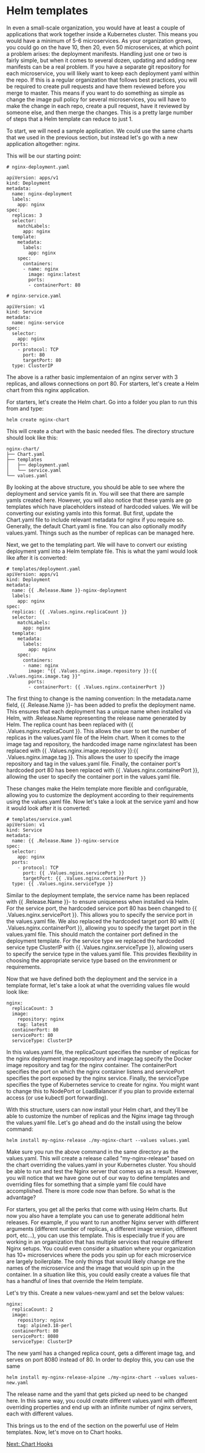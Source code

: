 # Helm templates

In even a small-scale organization, you would have at least a couple of applications that work together inside a Kubernetes cluster. This means you would have a minimum of 5-6 microservices. As your organization grows, you could go on the have 10, then 20, even 50 microservices, at which point a problem arises: the deployment manifests. Handling just one or two is fairly simple, but when it comes to several dozen, updating and adding new manifests can be a real problem. If you have a separate git repository for each microservice, you will likely want to keep each deployment yaml within the repo. If this is a regular organization that follows best practices, you will be required to create pull requests and have them reviewed before you merge to master. This means if you want to do something as simple as change the image pull policy for several microservices, you will have to make the change in each repo, create a pull request, have it reviewed by someone else, and then merge the changes. This is a pretty large number of steps that a Helm template can reduce to just 1.

To start, we will need a sample application. We could use the same charts that we used in the previous section, but instead let's go with a new application altogether: nginx.

This will be our starting point:

```
# nginx-deployment.yaml

apiVersion: apps/v1
kind: Deployment
metadata:
  name: nginx-deployment
  labels:
    app: nginx
spec:
  replicas: 3
  selector:
    matchLabels:
      app: nginx
  template:
    metadata:
      labels:
        app: nginx
    spec:
      containers:
      - name: nginx
        image: nginx:latest
        ports:
        - containerPort: 80
```

```
# nginx-service.yaml

apiVersion: v1
kind: Service
metadata:
  name: nginx-service
spec:
  selector:
    app: nginx
  ports:
    - protocol: TCP
      port: 80
      targetPort: 80
  type: ClusterIP
```

The above is a rather basic implementaion of an nginx server with 3 replicas, and allows connections on port 80. For starters, let's create a Helm chart from this nginx application.

For starters, let's create the Helm chart. Go into a folder you plan to run this from and type:

```
helm create nginx-chart
```

This will create a chart with the basic needed files. The directory structure should look like this:

```
nginx-chart/
├── Chart.yaml
├── templates
│   ├── deployment.yaml
│   └── service.yaml
└── values.yaml
```

By looking at the above structure, you should be able to see where the deployment and service yamls fit in. You will see that there are sample yamls created here. However, you will also notice that these yamls are go templates which have placeholders instead of hardcoded values. We will be converting our existing yamls into this format. But first, update the Chart.yaml file to include relevant metadata for nginx if you require so. Generally, the default Chart.yaml is fine. You can also optionally modify values.yaml. Things such as the number of replicas can be managed here.

Next, we get to the templating part. We will have to convert our existing deployment yaml into a Helm template file. This is what the yaml would look like after it is converted:

```
# templates/deployment.yaml
apiVersion: apps/v1
kind: Deployment
metadata:
  name: {{ .Release.Name }}-nginx-deployment
  labels:
    app: nginx
spec:
  replicas: {{ .Values.nginx.replicaCount }}
  selector:
    matchLabels:
      app: nginx
  template:
    metadata:
      labels:
        app: nginx
    spec:
      containers:
      - name: nginx
        image: "{{ .Values.nginx.image.repository }}:{{ .Values.nginx.image.tag }}"
        ports:
        - containerPort: {{ .Values.nginx.containerPort }}
```

The first thing to change is the naming convention: In the metadata.name field, {{ .Release.Name }}- has been added to prefix the deployment name. This ensures that each deployment has a unique name when installed via Helm, with .Release.Name representing the release name generated by Helm. The replica count has been replaced with {{ .Values.nginx.replicaCount }}. This allows the user to set the number of replicas in the values.yaml file of the Helm chart. When it comes to the image tag and repository, the hardcoded image name nginx:latest has been replaced with {{ .Values.nginx.image.repository }}:{{ .Values.nginx.image.tag }}. This allows the user to specify the image repository and tag in the values.yaml file. Finally, the container port's hardcoded port 80 has been replaced with {{ .Values.nginx.containerPort }}, allowing the user to specify the container port in the values.yaml file.

These changes make the Helm template more flexible and configurable, allowing you to customize the deployment according to their requirements using the values.yaml file. Now let's take a look at the service yaml and how it would look after it is converted:

```
# templates/service.yaml
apiVersion: v1
kind: Service
metadata:
  name: {{ .Release.Name }}-nginx-service
spec:
  selector:
    app: nginx
  ports:
    - protocol: TCP
      port: {{ .Values.nginx.servicePort }}
      targetPort: {{ .Values.nginx.containerPort }}
  type: {{ .Values.nginx.serviceType }}

```

Similar to the deployment template, the service name has been replaced with {{ .Release.Name }}- to ensure uniqueness when installed via Helm. For the service port, the hardcoded service port 80 has been changed to {{ .Values.nginx.servicePort }}. This allows you to specify the service port in the values.yaml file. We also replaced the hardcoded target port 80 with {{ .Values.nginx.containerPort }}, allowing you to specify the target port in the values.yaml file. This should match the container port defined in the deployment template. For the service type we replaced the hardcoded service type ClusterIP with {{ .Values.nginx.serviceType }}, allowing users to specify the service type in the values.yaml file. This provides flexibility in choosing the appropriate service type based on the environment or requirements.

Now that we have defined both the deployment and the service in a template format, let's take a look at what the overriding values file would look like:

```
nginx:
  replicaCount: 3
  image:
    repository: nginx
    tag: latest
  containerPort: 80
  servicePort: 80
  serviceType: ClusterIP
```

In this values.yaml file, the replicaCount specifies the number of replicas for the nginx deployment image.repository and image.tag specify the Docker image repository and tag for the nginx container. The containerPort specifies the port on which the nginx container listens and servicePort specifies the port exposed by the nginx service. Finally, the serviceType specifies the type of Kubernetes service to create for nginx. You might want to change this to NodePort or LoadBalancer if you plan to provide external access (or use kubectl port forwarding).

With this structure, users can now install your Helm chart, and they'll be able to customize the number of replicas and the Nginx image tag through the values.yaml file. Let's go ahead and do the install using the below command:

```
helm install my-nginx-release ./my-nginx-chart --values values.yaml
```

Make sure you run the above command in the same directory as the values.yaml. This will create a release called "my-nginx-release" based on the chart overriding the values.yaml in your Kubernetes cluster. You should be able to run and test the Nginx server that comes up as a result. However, you will notice that we have gone out of our way to define templates and overriding files for something that a simple yaml file could have accomplished. There is more code now than before. So what is the advantage?

For starters, you get all the perks that come with using Helm charts. But now you also have a template you can use to generate additional helm releases. For example, if you want to run another Nginx server with different arguments (different number of replicas, a different image version, different port, etc...), you can use this template. This is especially true if you are working in an organization that has multiple services that require different Nginx setups. You could even consider a situation where your organization has 10+ microservices where the pods you spin up for each microservice are largely boilerplate. The only things that would likely change are the names of the microservice and the image that would spin up in the container. In a situation like this, you could easily create a values file that has a handful of lines that override the Helm template.

Let's try this. Create a new values-new.yaml and set the below values:

```
nginx:
  replicaCount: 2
  image:
    repository: nginx
    tag: alpine3.18-perl
  containerPort: 80
  servicePort: 8080
  serviceType: ClusterIP
```

The new yaml has a changed replica count, gets a different image tag, and serves on port 8080 instead of 80. In order to deploy this, you can use the same 

```
helm install my-nginx-release-alpine ./my-nginx-chart --values values-new.yaml
```

The release name and the yaml that gets picked up need to be changed here. In this same way, you could create different values.yaml with different overriding properties and end up with an infinite number of nginx servers, each with different values.

This brings us to the end of the section on the powerful use of Helm templates. Now, let's move on to Chart hooks.

[Next: Chart Hooks](chart-hooks.md)